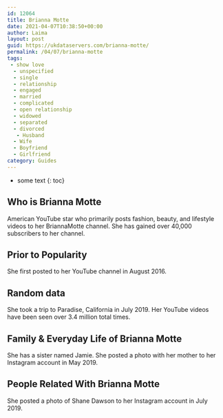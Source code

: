 ```yaml
---
id: 12064
title: Brianna Motte
date: 2021-04-07T10:38:50+00:00
author: Laima
layout: post
guid: https://ukdataservers.com/brianna-motte/
permalink: /04/07/brianna-motte
tags:
 - show love
  - unspecified
  - single
  - relationship
  - engaged
  - married
  - complicated
  - open relationship
  - widowed
  - separated
  - divorced
   - Husband
  - Wife
  - Boyfriend
  - Girlfriend
category: Guides
---
```


* some text
{: toc}


## Who is Brianna Motte
                  
                  
                  
American YouTube star who primarily posts fashion, beauty, and lifestyle videos to her BriannaMotte channel. She has gained over 40,000 subscribers to her channel. 
                  
              
            
              
            
                
                
                
## Prior to Popularity
                  
                  
                  
She first posted to her YouTube channel in August 2016. 
                  
              
            
              
            
                
                
                
## Random data
                  
                  
                  
She took a trip to Paradise, California in July 2019. Her YouTube videos have been seen over 3.4 million total times. 
                  
              
            
              
            
                
                
                
## Family & Everyday Life of Brianna Motte
                  
                  
                  
She has a sister named Jamie. She posted a photo with her mother to her Instagram account in May 2019. 
                  
              
            
              
            
                
                
                
## People Related With Brianna Motte
                  
                  
                  
She posted a photo of Shane Dawson to her Instagram account in July 2019. 
                  
              
            
              
            
                
              
            
              
              
            
            
              
            
          
          
          